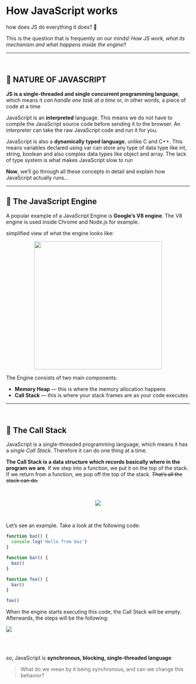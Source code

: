 # How JavaScript works

how does JS do everything it does? 🤔

This is the question that is frequently on our minds! *How JS work, what its mechanism and what happens inside the engine!!*

---

<br>

## 📍 NATURE OF JAVASCRIPT

**JS is a single-threaded and single concurrent programming language**, which means it *can handle one task at a time* or, in other words, a piece of code at a time

JavaScript is an **interpreted** language. This means we do not have to compile the JavaScript source code before sending it to the browser. An interpreter can take the raw JavaScript code and run it for you.

JavaScript is also a **dynamically typed language**, unlike C and C++. This means variables declared using var can store any type of data type like int, string, boolean and also complex data types like object and array.
The lack of type system is what makes JavaScript slow to run



**Now**,  we’ll go through all these concepts in detail and explain how JavaScript actually runs...

---

## 📍 The JavaScript Engine

A popular example of a JavaScript Engine is **Google’s V8 engine**. The V8 engine is used inside Chrome and Node.js for example. 

simplified view of what the engine looks like:


<p align="center">
  <img src="https://miro.medium.com/max/1400/1*OnH_DlbNAPvB9KLxUCyMsA.png" width='350'/>
</p>

The Engine consists of two main components:
* **Memory Heap** — this is where the memory allocation happens
* **Call Stack** — this is where your stack frames are as your code executes

---

<br>

## 📍 The Call Stack

JavaScript is a single-threaded programming language, which means it has a *single Call Stack*. Therefore it can do one thing at a time.

**The Call Stack is a data structure which records basically where in the program we are**. If we step into a function, we put it on the top of the stack. If we return from a function, we pop off the top of the stack. ~~That’s all the stack can do.~~

<br>

<p align="center">
  <img src="https://i.imgur.com/vDMw9eS.gif"/>
</p>

<br>

Let’s see an example. Take a look at the following code:

```js
function baz() {
  console.log('Hello from baz')
}

function bar() {
  baz()
}

function foo() {
  bar()
}

foo()
```

When the engine starts executing this code, the Call Stack will be empty. Afterwards, the steps will be the following:

![](https://cdn-images-1.medium.com/max/1600/1*rRoLpv-Zrmpa-srNhwlbvA.gif)


<br>
<br>

*so*, JavaScript is **synchronous, blocking, single-threaded language**

> What do we mean by it being synchronous, and can we change this behavior?


